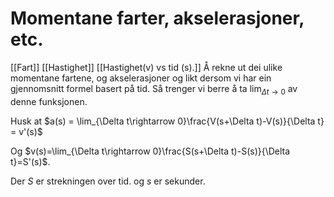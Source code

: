 # Momentane farter, akselerasjoner, etc.
[[Fart]] [[Hastighet]] [[Hastighet(v) vs tid (s).]]
Å rekne ut dei ulike momentane fartene, og akselerasjoner og likt dersom vi har ein gjennomsnitt formel basert på tid.
Så trenger vi berre å ta $\lim_{\Delta t\rightarrow 0}$ av denne funksjonen.

Husk at $a(s) = \lim_{\Delta t\rightarrow 0}\frac{V(s+\Delta t)-V(s)}{\Delta t} = v'(s)$

Og $v(s)=\lim_{\Delta t\rightarrow 0}\frac{S(s+\Delta t)-S(s)}{\Delta t}=S'(s)$.

Der $S$ er strekningen over tid.
og $s$ er sekunder.
